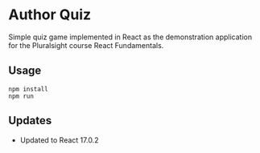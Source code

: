 Author Quiz
===========

Simple quiz game implemented in React as the demonstration application for the Pluralsight course React Fundamentals. 

Usage
-----

```
npm install
npm run
```

Updates
-------

* Updated to React 17.0.2